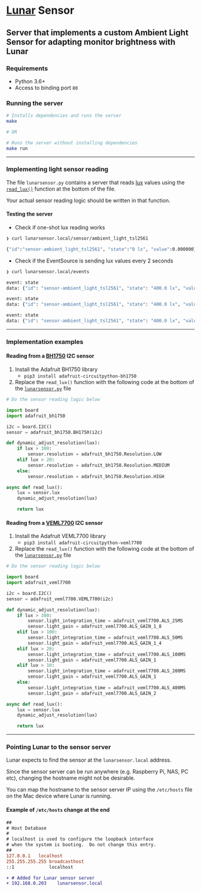 # [Lunar](https://github.com/alin23/Lunar) Sensor

## Server that implements a custom Ambient Light Sensor for adapting monitor brightness with Lunar

### Requirements

* Python 3.6+
* Access to binding port `80`

### Running the server

```sh
# Installs dependencies and runs the server
make

# OR

# Runs the server without installing dependencies
make run
```

---

### Implementing light sensor reading

The file `lunarsensor.py` contains a server that reads [lux](https://en.wikipedia.org/wiki/Lux) values using the [`read_lux()`](lunarsensor.py#L40) function at the bottom of the file.

Your actual sensor reading logic should be written in that function.

#### Testing the server

* Check if one-shot lux reading works

```sh
❯ curl lunarsensor.local/sensor/ambient_light_tsl2561

{"id":"sensor-ambient_light_tsl2561", "state":"0 lx", "value":0.000000}
```

* Check if the EventSource is sending lux values every 2 seconds

```sh
❯ curl lunarsensor.local/events

event: state
data: {"id": "sensor-ambient_light_tsl2561", "state": "400.0 lx", "value": 400.0}

event: state
data: {"id": "sensor-ambient_light_tsl2561", "state": "400.0 lx", "value": 400.0}

event: state
data: {"id": "sensor-ambient_light_tsl2561", "state": "400.0 lx", "value": 400.0}
```

---

### Implementation examples

#### Reading from a [BH1750](https://learn.adafruit.com/adafruit-bh1750-ambient-light-sensor) I2C sensor

1. Install the Adafruit BH1750 library
    - `pip3 install adafruit-circuitpython-bh1750`
2. Replace the `read_lux()` function with the following code at the bottom of the [`lunarsensor.py`](lunarsensor.py#L37-L41) file

```python
# Do the sensor reading logic below

import board
import adafruit_bh1750

i2c = board.I2C()
sensor = adafruit_bh1750.BH1750(i2c)

def dynamic_adjust_resolution(lux):
    if lux > 300:
        sensor.resolution = adafruit_bh1750.Resolution.LOW
    elif lux > 20:
        sensor.resolution = adafruit_bh1750.Resolution.MEDIUM
    else:
        sensor.resolution = adafruit_bh1750.Resolution.HIGH

async def read_lux():
    lux = sensor.lux
    dynamic_adjust_resolution(lux)

    return lux

```

#### Reading from a [VEML7700](https://learn.adafruit.com/adafruit-veml7700) I2C sensor

1. Install the Adafruit VEML7700 library
    - `pip3 install adafruit-circuitpython-veml7700`
2. Replace the `read_lux()` function with the following code at the bottom of the [`lunarsensor.py`](lunarsensor.py#L37-L41) file

```python
# Do the sensor reading logic below

import board
import adafruit_veml7700

i2c = board.I2C()
sensor = adafruit_veml7700.VEML7700(i2c)

def dynamic_adjust_resolution(lux):
    if lux > 300:
        sensor.light_integration_time = adafruit_veml7700.ALS_25MS
        sensor.light_gain = adafruit_veml7700.ALS_GAIN_1_8
    elif lux > 100:
        sensor.light_integration_time = adafruit_veml7700.ALS_50MS
        sensor.light_gain = adafruit_veml7700.ALS_GAIN_1_4
    elif lux > 20:
        sensor.light_integration_time = adafruit_veml7700.ALS_100MS
        sensor.light_gain = adafruit_veml7700.ALS_GAIN_1
    elif lux > 10:
        sensor.light_integration_time = adafruit_veml7700.ALS_200MS
        sensor.light_gain = adafruit_veml7700.ALS_GAIN_1
    else:
        sensor.light_integration_time = adafruit_veml7700.ALS_400MS
        sensor.light_gain = adafruit_veml7700.ALS_GAIN_2

async def read_lux():
    lux = sensor.lux
    dynamic_adjust_resolution(lux)

    return lux

```

---

### Pointing Lunar to the sensor server

Lunar expects to find the sensor at the `lunarsensor.local` address.

Since the sensor server can be run anywhere (e.g. Raspberry Pi, NAS, PC etc), changing the hostname might not be desirable. 

You can map the hostname to the sensor server IP using the `/etc/hosts` file on the Mac device where Lunar is running.


#### Example of `/etc/hosts` change at the end
```diff
##
# Host Database
#
# localhost is used to configure the loopback interface
# when the system is booting.  Do not change this entry.
##
127.0.0.1   localhost
255.255.255.255 broadcasthost
::1             localhost

+ # Added for Lunar sensor server
+ 192.168.0.203    lunarsensor.local
```